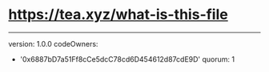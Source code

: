 # https://tea.xyz/what-is-this-file
---
version: 1.0.0
codeOwners:
  - '0x6887bD7a51Ff8cCe5dcC78cd6D454612d87cdE9D'
quorum: 1

